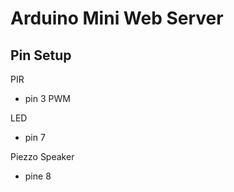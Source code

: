 # Arduino Mini Web Server

## Pin Setup

PIR

 - pin 3 PWM

LED

  - pin 7

Piezzo Speaker

 - pine 8